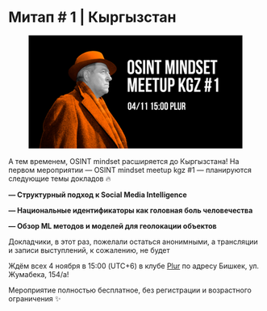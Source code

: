 # Митап # 1 | Кыргызстан

<figure><img src="../../.gitbook/assets/meetup_kgz_1_announce1.png" alt=""><figcaption></figcaption></figure>

А тем временем, OSINT mindset расширяется до Кыргызстана! На первом мероприятии — OSINT mindset meetup kgz #1 — планируются следующие темы докладов 🔥

**— Структурный подход к Social Media Intelligence**

**— Национальные идентификаторы как головная боль человечества**

**— Обзор ML методов и моделей для геолокации объектов**

Докладчики, в этот раз, пожелали остаться анонимными, а трансляции и записи выступлений, к сожалению, не будет

Ждём всех 4 ноября в 15:00 (UTC+6) в клубе [Plur](https://go.2gis.com/227rw) по адресу Бишкек, ул. Жумабека, 154/а!

Мероприятие полностью бесплатное, без регистрации и возрастного ограничения ✨
